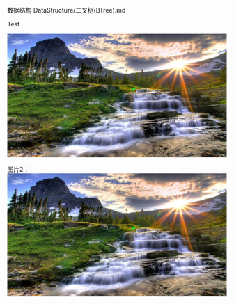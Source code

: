 数据结构
DataStructure/二叉树(BTree).md

Test

![图片展示](https://github.com/tengjingshu28/tech/blob/master/images/333.jpg)

图片2：
![img](images/333.jpg)
